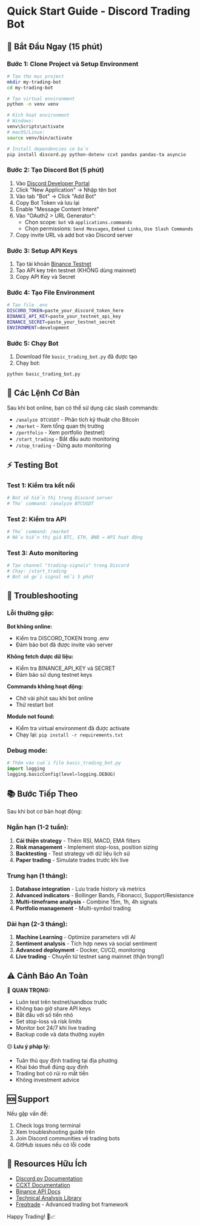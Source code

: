 # Quick Start Guide - Discord Trading Bot

## 🚀 Bắt Đầu Ngay (15 phút)

### Bước 1: Clone Project và Setup Environment
```bash
# Tạo thư mục project
mkdir my-trading-bot
cd my-trading-bot

# Tạo virtual environment
python -m venv venv

# Kích hoạt environment
# Windows:
venv\Scripts\activate
# macOS/Linux:
source venv/bin/activate

# Install dependencies cơ bản
pip install discord.py python-dotenv ccxt pandas pandas-ta asyncio
```

### Bước 2: Tạo Discord Bot (5 phút)
1. Vào [Discord Developer Portal](https://discord.com/developers/applications)
2. Click "New Application" → Nhập tên bot
3. Vào tab "Bot" → Click "Add Bot"
4. Copy Bot Token và lưu lại
5. Enable "Message Content Intent"
6. Vào "OAuth2 > URL Generator":
   - Chọn scope: `bot` và `applications.commands`
   - Chọn permissions: `Send Messages`, `Embed Links`, `Use Slash Commands`
7. Copy invite URL và add bot vào Discord server

### Bước 3: Setup API Keys
1. Tạo tài khoản [Binance Testnet](https://testnet.binance.vision/)
2. Tạo API key trên testnet (KHÔNG dùng mainnet)
3. Copy API Key và Secret

### Bước 4: Tạo File Environment
```bash
# Tạo file .env
DISCORD_TOKEN=paste_your_discord_token_here
BINANCE_API_KEY=paste_your_testnet_api_key
BINANCE_SECRET=paste_your_testnet_secret
ENVIRONMENT=development
```

### Bước 5: Chạy Bot
1. Download file `basic_trading_bot.py` đã được tạo
2. Chạy bot:
```bash
python basic_trading_bot.py
```

## 🎯 Các Lệnh Cơ Bản

Sau khi bot online, bạn có thể sử dụng các slash commands:

- `/analyze BTCUSDT` - Phân tích kỹ thuật cho Bitcoin
- `/market` - Xem tổng quan thị trường
- `/portfolio` - Xem portfolio (testnet)
- `/start_trading` - Bắt đầu auto monitoring
- `/stop_trading` - Dừng auto monitoring

## ⚡ Testing Bot

### Test 1: Kiểm tra kết nối
```bash
# Bot sẽ hiển thị trong Discord server
# Thử command: /analyze BTCUSDT
```

### Test 2: Kiểm tra API
```bash
# Thử command: /market
# Nếu hiển thị giá BTC, ETH, BNB → API hoạt động
```

### Test 3: Auto monitoring
```bash
# Tạo channel "trading-signals" trong Discord
# Chạy: /start_trading
# Bot sẽ gửi signal mỗi 5 phút
```

## 🔧 Troubleshooting

### Lỗi thường gặp:

**Bot không online:**
- Kiểm tra DISCORD_TOKEN trong .env
- Đảm bảo bot đã được invite vào server

**Không fetch được dữ liệu:**
- Kiểm tra BINANCE_API_KEY và SECRET
- Đảm bảo sử dụng testnet keys

**Commands không hoạt động:**
- Chờ vài phút sau khi bot online
- Thử restart bot

**Module not found:**
- Kiểm tra virtual environment đã được activate
- Chạy lại: `pip install -r requirements.txt`

### Debug mode:
```python
# Thêm vào cuối file basic_trading_bot.py
import logging
logging.basicConfig(level=logging.DEBUG)
```

## 📚 Bước Tiếp Theo

Sau khi bot cơ bản hoạt động:

### Ngắn hạn (1-2 tuần):
1. **Cải thiện strategy** - Thêm RSI, MACD, EMA filters
2. **Risk management** - Implement stop-loss, position sizing
3. **Backtesting** - Test strategy với dữ liệu lịch sử
4. **Paper trading** - Simulate trades trước khi live

### Trung hạn (1 tháng):
1. **Database integration** - Lưu trade history và metrics
2. **Advanced indicators** - Bollinger Bands, Fibonacci, Support/Resistance
3. **Multi-timeframe analysis** - Combine 15m, 1h, 4h signals
4. **Portfolio management** - Multi-symbol trading

### Dài hạn (2-3 tháng):
1. **Machine Learning** - Optimize parameters với AI
2. **Sentiment analysis** - Tích hợp news và social sentiment
3. **Advanced deployment** - Docker, CI/CD, monitoring
4. **Live trading** - Chuyển từ testnet sang mainnet (thận trọng!)

## ⚠️ Cảnh Báo An Toàn

🔴 **QUAN TRỌNG:**
- Luôn test trên testnet/sandbox trước
- Không bao giờ share API keys
- Bắt đầu với số tiền nhỏ
- Set stop-loss và risk limits
- Monitor bot 24/7 khi live trading
- Backup code và data thường xuyên

🟡 **Lưu ý pháp lý:**
- Tuân thủ quy định trading tại địa phương
- Khai báo thuế đúng quy định
- Trading bot có rủi ro mất tiền
- Không investment advice

## 🆘 Support

Nếu gặp vấn đề:
1. Check logs trong terminal
2. Xem troubleshooting guide trên
3. Join Discord communities về trading bots
4. GitHub issues nếu có lỗi code

## 📖 Resources Hữu Ích

- [Discord.py Documentation](https://discordpy.readthedocs.io/)
- [CCXT Documentation](https://docs.ccxt.com/)
- [Binance API Docs](https://binance-docs.github.io/apidocs/)
- [Technical Analysis Library](https://technical-analysis-library-in-python.readthedocs.io/)
- [Freqtrade](https://www.freqtrade.io/) - Advanced trading bot framework

Happy Trading! 🚀📈